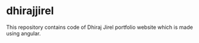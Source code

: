# dhirajjirel
This repository contains code of Dhiraj Jirel portfolio website which is made using angular.
